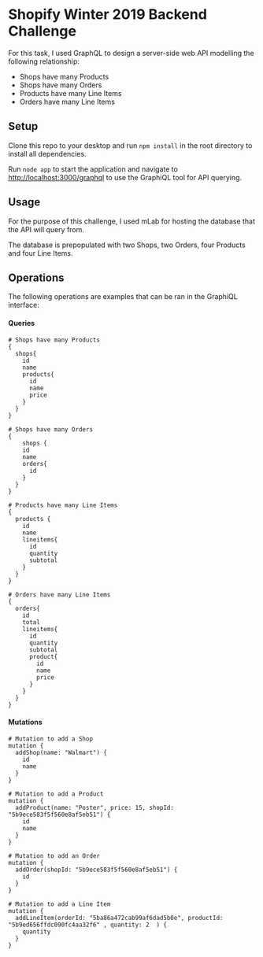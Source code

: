 # Shopify Winter 2019 Backend Challenge 
For this task, I used GraphQL to design a server-side web API modelling the following relationship:
- Shops have many Products 
- Shops have many Orders
- Products have many Line Items
- Orders have many Line Items

## Setup

Clone this repo to your desktop and run `npm install` in the root directory to install all dependencies. 

Run `node app` to start the application and navigate to [http://localhost:3000/graphql](http://localhost:3000/graphql) to use the GraphiQL tool for API querying. 

## Usage

For the purpose of this challenge, I used mLab for hosting the database that the API will query from. 

The database is prepopulated with two Shops, two Orders, four Products and four Line Items.

## Operations

The following operations are examples that can be ran in the GraphiQL interface:

#### Queries

```
# Shops have many Products 
{
  shops{
    id
    name
    products{
      id
      name
      price
    }
  }
}
```
```
# Shops have many Orders
{
    shops {
    id
    name
    orders{
      id
    }
  }
}
```
```
# Products have many Line Items 
{
  products {
    id
    name
    lineitems{
      id
      quantity
      subtotal
    }
  }
}
```
```
# Orders have many Line Items 
{
  orders{
    id
    total
    lineitems{
      id
      quantity
      subtotal
      product{
        id
        name
        price
      }
    }
  }
}
```
#### Mutations
```
# Mutation to add a Shop
mutation {
  addShop(name: "Walmart") {
    id
    name
  }
}
```
```
# Mutation to add a Product
mutation {
  addProduct(name: "Poster", price: 15, shopId: "5b9ece583f5f560e8af5eb51") {
    id
    name
  }
}
```
```
# Mutation to add an Order
mutation {
  addOrder(shopId: "5b9ece583f5f560e8af5eb51") {
    id
  }
}
```
```
# Mutation to add a Line Item
mutation {
  addLineItem(orderId: "5ba86a472cab99af6dad5b0e", productId: "5b9ed656ffdc090fc4aa32f6" , quantity: 2  ) {
    quantity
  }
}
```

